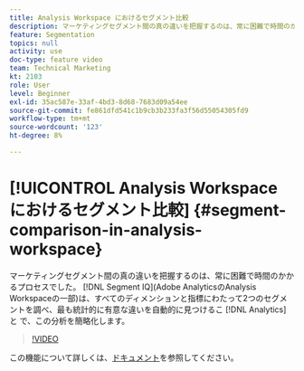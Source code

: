 ```yaml
---
title: Analysis Workspace におけるセグメント比較
description: マーケティングセグメント間の真の違いを把握するのは、常に困難で時間のかかるプロセスでした。 Adobe AnalyticsのAnalysis Workspaceに属するセグメントIQは、すべてのディメンションおよび指標にわたって2つのAnalyticsセグメントのいずれかを調べ、統計的に最も有意な違いを自動的に見つけることで、この分析を簡略化します。
feature: Segmentation
topics: null
activity: use
doc-type: feature video
team: Technical Marketing
kt: 2103
role: User
level: Beginner
exl-id: 35ac587e-33af-4bd3-8d68-7683d09a54ee
source-git-commit: fe861dfd541c1b9cb3b233fa3f56d55054305fd9
workflow-type: tm+mt
source-wordcount: '123'
ht-degree: 8%

---
```


# [!UICONTROL Analysis Workspace におけるセグメント比較] {#segment-comparison-in-analysis-workspace}

マーケティングセグメント間の真の違いを把握するのは、常に困難で時間のかかるプロセスでした。 [!DNL Segment IQ](Adobe AnalyticsのAnalysis Workspaceの一部)は、すべてのディメンションと指標にわたって2つのセグメントを調べ、最も統計的に有意な違いを自動的に見つけるこ [!DNL Analytics]  と    で、この分析を簡略化します。

>[!VIDEO](https://video.tv.adobe.com/v/23976/?quality=12)

この機能について詳しくは、[ドキュメント](https://experienceleague.adobe.com/docs/analytics/analyze/analysis-workspace/panels/segment-comparison/segment-comparison.html?lang=en)を参照してください。
